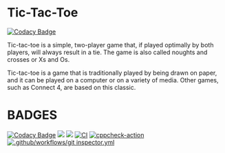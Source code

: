 # Tic-Tac-Toe

[![Codacy Badge](https://api.codacy.com/project/badge/Grade/d407c3579567404b93553d1be2aabf0a)](https://app.codacy.com/gh/yaswanthmittireddy/stepin-miniproject?utm_source=github.com&utm_medium=referral&utm_content=yaswanthmittireddy/stepin-miniproject&utm_campaign=Badge_Grade_Settings)

Tic-tac-toe is a simple, two-player game that, if played optimally by both players, will always result in a tie. The game is also called noughts and crosses or Xs and Os.


Tic-tac-toe is a game that is traditionally played by being drawn on paper, and it can be played on a computer or on a variety of media. Other games, such as Connect 4, are based on this classic.
# BADGES
[![Codacy Badge](https://app.codacy.com/project/badge/Grade/f279f7ab5e074fcead4a23c758d75710)](https://www.codacy.com/gh/yaswanthmittireddy/stepin-miniproject/dashboard?utm_source=github.com&amp;utm_medium=referral&amp;utm_content=yaswanthmittireddy/stepin-miniproject&amp;utm_campaign=Badge_Grade)    ![](https://www.code-inspector.com/project/28031/score/svg)    ![](https://www.code-inspector.com/project/28031/status/svg)    [![CI](https://github.com/yaswanthmittireddy/stepin-miniproject/actions/workflows/main.yml/badge.svg)](https://github.com/yaswanthmittireddy/stepin-miniproject/actions/workflows/main.yml)  [![cppcheck-action](https://github.com/yaswanthmittireddy/stepin-miniproject/actions/workflows/cppcheck%20(1).yml/badge.svg)](https://github.com/yaswanthmittireddy/stepin-miniproject/actions/workflows/cppcheck%20(1).yml)    [![.github/workflows/git  inspector.yml](https://github.com/yaswanthmittireddy/stepin-miniproject/actions/workflows/git%20%20inspector.yml/badge.svg)](https://github.com/yaswanthmittireddy/stepin-miniproject/actions/workflows/git%20%20inspector.yml)
